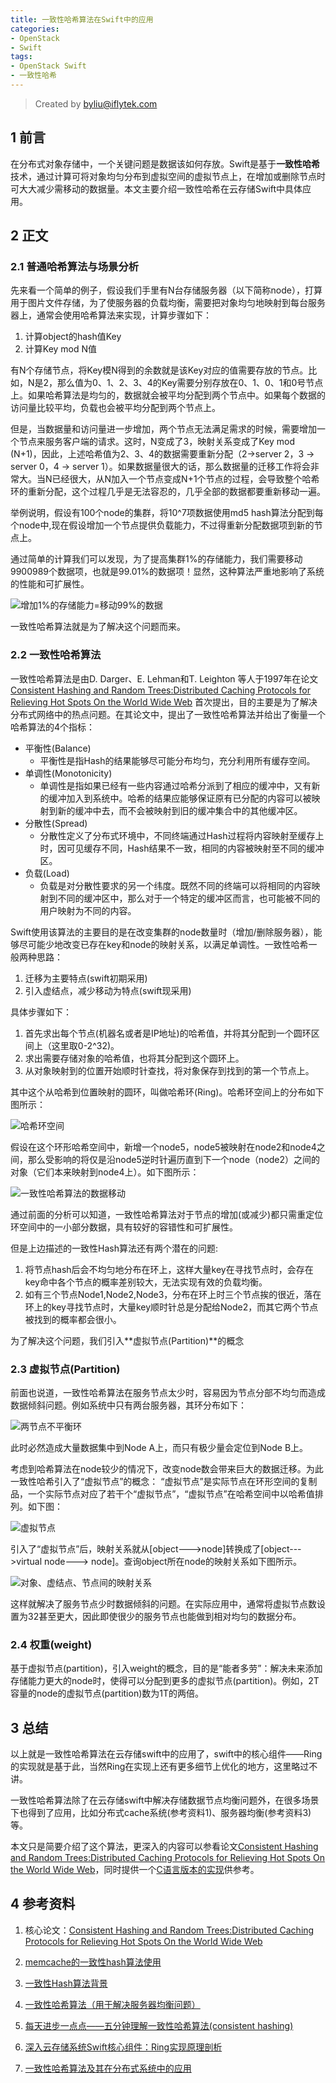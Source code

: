```yaml
---
title: 一致性哈希算法在Swift中的应用
categories:
- OpenStack
- Swift
tags:
- OpenStack Swift
- 一致性哈希
---
```


> Created by byliu@iflytek.com

## 1 前言 ##

在分布式对象存储中，一个关键问题是数据该如何存放。Swift是基于**一致性哈希**技术，通过计算可将对象均匀分布到虚拟空间的虚拟节点上，在增加或删除节点时可大大减少需移动的数据量。本文主要介绍一致性哈希在云存储Swift中具体应用。

<!--more-->

## 2 正文 ##

### 2.1 普通哈希算法与场景分析 ###

先来看一个简单的例子，假设我们手里有N台存储服务器（以下简称node），打算用于图片文件存储，为了使服务器的负载均衡，需要把对象均匀地映射到每台服务器上，通常会使用哈希算法来实现，计算步骤如下：
 
1.	计算object的hash值Key
2.	计算Key mod N值
      
有N个存储节点，将Key模N得到的余数就是该Key对应的值需要存放的节点。比如，N是2，那么值为0、1、2、3、4的Key需要分别存放在0、1、0、1和0号节点上。如果哈希算法是均匀的，数据就会被平均分配到两个节点中。如果每个数据的访问量比较平均，负载也会被平均分配到两个节点上。

但是，当数据量和访问量进一步增加，两个节点无法满足需求的时候，需要增加一个节点来服务客户端的请求。这时，N变成了3，映射关系变成了Key mod (N+1)，因此，上述哈希值为2、3、4的数据需要重新分配（2->server 2，3 -> server 0，4 -> server 1）。如果数据量很大的话，那么数据量的迁移工作将会非常大。当N已经很大，从N加入一个节点变成N+1个节点的过程，会导致整个哈希环的重新分配，这个过程几乎是无法容忍的，几乎全部的数据都要重新移动一遍。

举例说明，假设有100个node的集群，将10^7项数据使用md5 hash算法分配到每个node中,现在假设增加一个节点提供负载能力，不过得重新分配数据项到新的节点上。

通过简单的计算我们可以发现，为了提高集群1%的存储能力，我们需要移动9900989个数据项，也就是99.01%的数据项！显然，这种算法严重地影响了系统的性能和可扩展性。

![增加1%的存储能力=移动99%的数据](http://byliu.bj.openstorage.cn/byliu/普通HASH移动数据.gif "增加1%的存储能力=移动99%的数据")

一致性哈希算法就是为了解决这个问题而来。

### 2.2 一致性哈希算法 ###
      
一致性哈希算法是由D. Darger、E. Lehman和T. Leighton 等人于1997年在论文 [Consistent Hashing and Random Trees:Distributed Caching Protocols for Relieving Hot Spots On the World Wide Web](https://www.akamai.com/us/en/multimedia/documents/technical-publication/consistent-hashing-and-random-trees-distributed-caching-protocols-for-relieving-hot-spots-on-the-world-wide-web-technical-publication.pdf) 首次提出，目的主要是为了解决分布式网络中的热点问题。在其论文中，提出了一致性哈希算法并给出了衡量一个哈希算法的4个指标：

*	平衡性(Balance)
	*	平衡性是指Hash的结果能够尽可能分布均匀，充分利用所有缓存空间。
*	单调性(Monotonicity)
	*	单调性是指如果已经有一些内容通过哈希分派到了相应的缓冲中，又有新的缓冲加入到系统中。哈希的结果应能够保证原有已分配的内容可以被映射到新的缓冲中去，而不会被映射到旧的缓冲集合中的其他缓冲区。
*	分散性(Spread)
	*	分散性定义了分布式环境中，不同终端通过Hash过程将内容映射至缓存上时，因可见缓存不同，Hash结果不一致，相同的内容被映射至不同的缓冲区。
*	负载(Load)
	*	负载是对分散性要求的另一个纬度。既然不同的终端可以将相同的内容映射到不同的缓冲区中，那么对于一个特定的缓冲区而言，也可能被不同的用户映射为不同的内容。

Swift使用该算法的主要目的是在改变集群的node数量时（增加/删除服务器），能够尽可能少地改变已存在key和node的映射关系，以满足单调性。一致性哈希一般两种思路：

1.	迁移为主要特点(swift初期采用)
2.	引入虚结点，减少移动为特点(swift现采用)

具体步骤如下：

1.	首先求出每个节点(机器名或者是IP地址)的哈希值，并将其分配到一个圆环区间上（这里取0-2^32)。
2.	求出需要存储对象的哈希值，也将其分配到这个圆环上。
3.	从对象映射到的位置开始顺时针查找，将对象保存到找到的第一个节点上。

其中这个从哈希到位置映射的圆环，叫做哈希环(Ring)。哈希环空间上的分布如下图所示：

![哈希环空间](http://byliu.bj.openstorage.cn/byliu/哈希环空间.png "哈希环空间")

假设在这个环形哈希空间中，新增一个node5，node5被映射在node2和node4之间，那么受影响的将仅是沿node5逆时针遍历直到下一个node（node2）之间的对象（它们本来映射到node4上）。如下图所示：

![一致性哈希算法的数据移动](http://byliu.bj.openstorage.cn/byliu/一致性哈希算法的数据移动.png "一致性哈希算法的数据移动")

通过前面的分析可以知道，一致性哈希算法对于节点的增加(或减少)都只需重定位环空间中的一小部分数据，具有较好的容错性和可扩展性。

但是上边描述的一致性Hash算法还有两个潜在的问题:

1.	将节点hash后会不均匀地分布在环上，这样大量key在寻找节点时，会存在key命中各个节点的概率差别较大，无法实现有效的负载均衡。
2.	如有三个节点Node1,Node2,Node3，分布在环上时三个节点挨的很近，落在环上的key寻找节点时，大量key顺时针总是分配给Node2，而其它两个节点被找到的概率都会很小。

为了解决这个问题，我们引入**虚拟节点(Partition)**的概念

### 2.3 虚拟节点(Partition) ###

前面也说道，一致性哈希算法在服务节点太少时，容易因为节点分部不均匀而造成数据倾斜问题。例如系统中只有两台服务器，其环分布如下：

![两节点不平衡环](http://byliu.bj.openstorage.cn/byliu/两节点不平衡环.png "两节点不平衡环")

此时必然造成大量数据集中到Node A上，而只有极少量会定位到Node B上。

考虑到哈希算法在node较少的情况下，改变node数会带来巨大的数据迁移。为此一致性哈希引入了“虚拟节点”的概念： “虚拟节点”是实际节点在环形空间的复制品，一个实际节点对应了若干个“虚拟节点”，“虚拟节点”在哈希空间中以哈希值排列。如下图：

![虚拟节点](http://byliu.bj.openstorage.cn/byliu/虚拟节点.jpg "虚拟节点")

引入了“虚拟节点”后，映射关系就从[object--->node]转换成了[object--->virtual node---> node]。查询object所在node的映射关系如下图所示。

![对象、虚结点、节点间的映射关系](http://byliu.bj.openstorage.cn/byliu/对象、虚结点、节点间的映射关系.jpg "对象、虚结点、节点间的映射关系")

这样就解决了服务节点少时数据倾斜的问题。在实际应用中，通常将虚拟节点数设置为32甚至更大，因此即使很少的服务节点也能做到相对均匀的数据分布。

### 2.4 权重(weight) ###

基于虚拟节点(partition)，引入weight的概念，目的是“能者多劳”：解决未来添加存储能力更大的node时，使得可以分配到更多的虚拟节点(partition)。例如，2T 容量的node的虚拟节点(partition)数为1T的两倍。

## 3 总结 ##

以上就是一致性哈希算法在云存储swift中的应用了，swift中的核心组件——Ring的实现就是基于此，当然Ring在实现上还有更多细节上优化的地方，这里略过不讲。

一致性哈希算法除了在云存储swift中解决存储数据节点均衡问题外，在很多场景下也得到了应用，比如分布式cache系统(参考资料1)、服务器均衡(参考资料3)等。

本文只是简要介绍了这个算法，更深入的内容可以参看论文[Consistent Hashing and Random Trees:Distributed Caching Protocols for Relieving Hot Spots On the World Wide Web](https://www.akamai.com/us/en/multimedia/documents/technical-publication/consistent-hashing-and-random-trees-distributed-caching-protocols-for-relieving-hot-spots-on-the-world-wide-web-technical-publication.pdf)，同时提供一个[C语言版本的实现](http://www.codeproject.com/Articles/56138/Consistent-hashing)供参考。

## 4 参考资料 ##

1.	核心论文：[Consistent Hashing and Random Trees:Distributed Caching Protocols for Relieving Hot Spots On the World Wide Web](https://www.akamai.com/us/en/multimedia/documents/technical-publication/consistent-hashing-and-random-trees-distributed-caching-protocols-for-relieving-hot-spots-on-the-world-wide-web-technical-publication.pdf)

2.	[memcache的一致性hash算法使用](http://blog.csdn.net/kongqz/article/details/6695417)

3.	[一致性Hash算法背景](http://www.cnblogs.com/haippy/archive/2011/12/10/2282943.html)
	
4.	[一致性哈希算法（用于解决服务器均衡问题）](http://blog.csdn.net/caigen1988/article/details/7708806)

5.	[每天进步一点点——五分钟理解一致性哈希算法(consistent hashing)](http://blog.csdn.net/cywosp/article/details/23397179/)

6.	[深入云存储系统Swift核心组件：Ring实现原理剖析](http://www.cnblogs.com/yuxc/archive/2012/06/22/2558312.html)

7.	[一致性哈希算法及其在分布式系统中的应用](http://www.openstack.cn/?p=303)